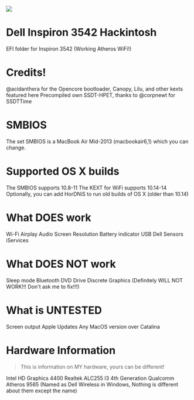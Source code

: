 ![](https://raw.githubusercontent.com/sgeuthecodingcat/inspiron-3542-hackintosh/main/Opencore.png)


# Dell Inspiron 3542 Hackintosh
EFI folder for Inspiron 3542 (Working Atheros WiFi!)

# Credits!
@acidanthera for the Opencore bootloader, Canopy, Lilu, and other kexts featured here
Precompiled own SSDT-HPET, thanks to @corpnewt for SSDTTime

# SMBIOS
The set SMBIOS is a MacBook Air Mid-2013 (macbookair6,1) which you can change.

# Supported OS X builds
The SMBIOS supports 10.8-11
The KEXT for WiFi supports 10.14-14
Optionally, you can add HorDNiS to run old builds of OS X (older than 10.14)

# What DOES work
Wi-Fi
Airplay
Audio
Screen Resolution
Battery indicator
USB
Dell Sensors
iServices

# What DOES NOT work
Sleep mode 
Bluetooth
DVD Drive
Discrete Graphics (Definitely WILL NOT WORK!!! Don't ask me to fix!!!)

# What is UNTESTED
Screen output
Apple Updates
Any MacOS version over Catalina

# Hardware Information
> This is information on MY hardware, yours can be different!

Intel HD Graphics 4400 
Realtek ALC255
I3 4th Generation
Qualcomm Atheros 9565 (Named as Dell Wireless in Windows, Nothing is different about them except the name)
